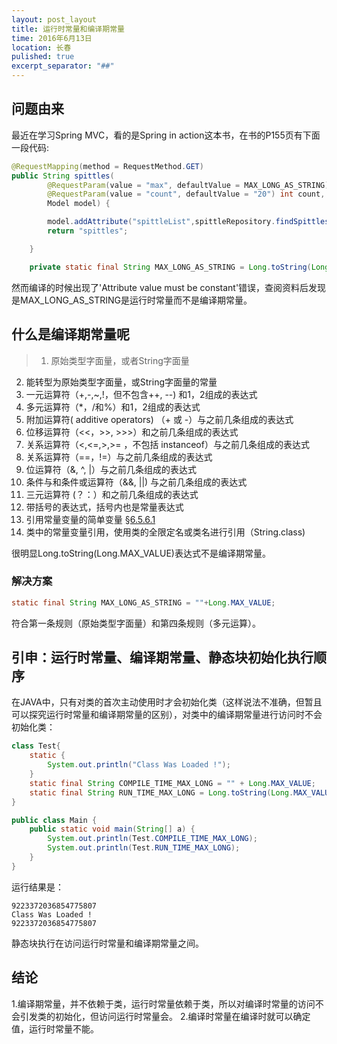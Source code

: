```yaml
---
layout: post_layout
title: 运行时常量和编译期常量
time: 2016年6月13日
location: 长春
pulished: true
excerpt_separator: "##"
---
```


## 问题由来
最近在学习Spring MVC，看的是Spring in action这本书，在书的P155页有下面一段代码:
```java
@RequestMapping(method = RequestMethod.GET)
public String spittles(
        @RequestParam(value = "max", defaultValue = MAX_LONG_AS_STRING) long max,
        @RequestParam(value = "count", defaultValue = "20") int count,
        Model model) {

        model.addAttribute("spittleList",spittleRepository.findSpittles(max, count));
        return "spittles";

    }

    private static final String MAX_LONG_AS_STRING = Long.toString(Long.MAX_VALUE);
```
然而编译的时候出现了'Attribute value must be constant'错误，查阅资料后发现是MAX_LONG_AS_STRING是运行时常量而不是编译期常量。

## 什么是编译期常量呢
>1. 原始类型字面量，或者String字面量
2. 能转型为原始类型字面量，或String字面量的常量
3. 一元运算符（+,-,~,!，但不包含++, --) 和1，2组成的表达式
4. 多元运算符（*，/和%）和1，2组成的表达式
5. 附加运算符( additive operators) （+ 或 -）与之前几条组成的表达式
6. 位移运算符（<<，>>, >>>）和之前几条组成的表达式
7. 关系运算符（<,<=,>,>= ，不包括 instanceof）与之前几条组成的表达式
8. 关系运算符（==，!=）与之前几条组成的表达式
9. 位运算符（&, ^, |）与之前几条组成的表达式
10. 条件与和条件或运算符（&&, ||) 与之前几条组成的表达式
11. 三元运算符 (？：）和之前几条组成的表达式
12. 带括号的表达式，括号内也是常量表达式
13. 引用常量变量的简单变量 [§6.5.6.1](https://docs.oracle.com/javase/specs/jls/se7/html/jls-6.html#jls-6.5.6.1)
14. 类中的常量变量引用，使用类的全限定名或类名进行引用（String.class)


很明显Long.toString(Long.MAX_VALUE)表达式不是编译期常量。

### 解决方案

```java
static final String MAX_LONG_AS_STRING = ""+Long.MAX_VALUE;
```
符合第一条规则（原始类型字面量）和第四条规则（多元运算）。

## 引申：运行时常量、编译期常量、静态块初始化执行顺序
在JAVA中，只有对类的首次主动使用时才会初始化类（这样说法不准确，但暂且可以探究运行时常量和编译期常量的区别），对类中的编译期常量进行访问时不会初始化类：
```java
class Test{
    static {
        System.out.println("Class Was Loaded !");
    }
    static final String COMPILE_TIME_MAX_LONG = "" + Long.MAX_VALUE;
    static final String RUN_TIME_MAX_LONG = Long.toString(Long.MAX_VALUE);
}

public class Main {
    public static void main(String[] a) {
        System.out.println(Test.COMPILE_TIME_MAX_LONG);
        System.out.println(Test.RUN_TIME_MAX_LONG);
    }
}
```

运行结果是：
```
9223372036854775807
Class Was Loaded !
9223372036854775807
```
静态块执行在访问运行时常量和编译期常量之间。
## 结论
1.编译期常量，并不依赖于类，运行时常量依赖于类，所以对编译时常量的访问不会引发类的初始化，但访问运行时常量会。
2.编译时常量在编译时就可以确定值，运行时常量不能。
